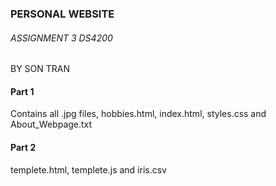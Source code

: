 ### PERSONAL WEBSITE
###### ASSIGNMENT 3 DS4200 
BY SON TRAN

#### Part 1
Contains all .jpg files, hobbies.html, index.html, styles.css and About_Webpage.txt
#### Part 2
templete.html, templete.js and iris.csv
